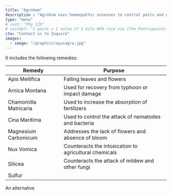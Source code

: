 ```yaml
---
title: "Agrohom"
description : "Agrohom uses homeopathic essences to control pests and diseases in plants without harming the natural ecology"
type: "menu"
# cost: "Php 125"
# costdef: "1 point = 1 value of 1 kilo NFA rice via [the Pantrypoints system](https://pantrypoints.com)"
cta: "Contact us to Inquire"
images:
  - image: "/graphics/ayusagro.jpg"
---
```



 

It includes the following remedies: 

Remedy | Purpose
--- | ---
Apis Mellifica | Falling leaves and flowers
Arnica Montana | Used for recovery from typhoon or impact damage
Chamomilla Matricaria | Used to increase the absorption of fertilizers
Cina Maritima | Used to control the attack of nematodes and bacteria 
Magnesium Carbonicum | Addresses the lack of flowers and absence of bloom
Nux Vomica | Counteracts the intoxication to agricultural chemicals
Silicea | Counteracts the attack of mildew and other fungi
Sulfur | 



An alternative 